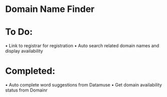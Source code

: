 # Domain Name Finder

# To Do:

• Link to registrar for registration
• Auto search related domain names and display availability

# Completed:

• Auto complete word suggestions from Datamuse
• Get domain availability status from Domainr
